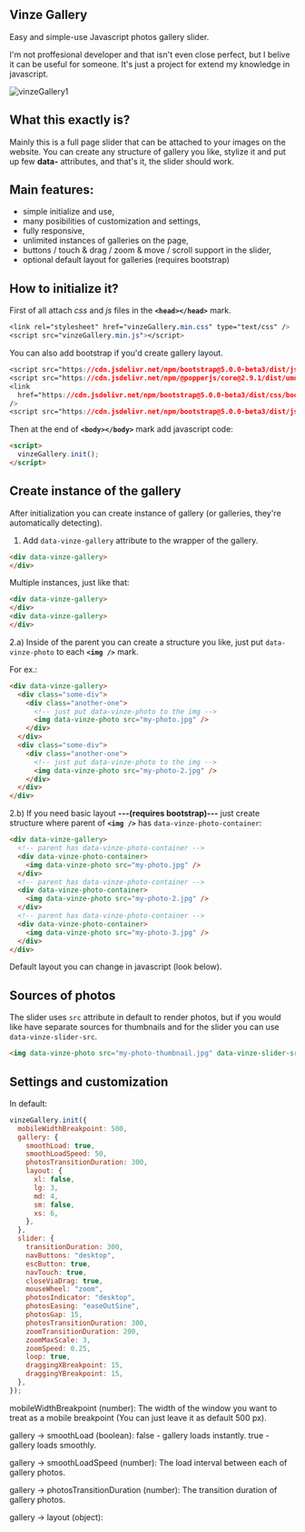 ## Vinze Gallery
Easy and simple-use Javascript photos gallery slider.

I'm not proffesional developer and that isn't even close perfect, but I belive it can be useful for someone. It's just a project for extend my knowledge in javascript.

![vinzeGallery1](https://user-images.githubusercontent.com/81425879/113610545-91575500-964d-11eb-961e-f8bfc1aa698a.png)

## What this exactly is?
Mainly this is a full page slider that can be attached to your images on the website. You can create any structure of gallery you like, stylize it and put up few **data-** attributes, and that's it, the slider should work.

## Main features:
* simple initialize and use,
* many posibilities of customization and settings,
* fully responsive,
* unlimited instances of galleries on the page,
* buttons / touch & drag / zoom & move / scroll support in the slider,
* optional default layout for galleries (requires bootstrap)

## How to initialize it?
First of all attach *css* and *js* files in the **`<head></head>`** mark.

```css
<link rel="stylesheet" href="vinzeGallery.min.css" type="text/css" />
<script src="vinzeGallery.min.js"></script>
```


You can also add bootstrap if you'd create gallery layout.

```css
<script src="https://cdn.jsdelivr.net/npm/bootstrap@5.0.0-beta3/dist/js/bootstrap.min.js"></script>
<script src="https://cdn.jsdelivr.net/npm/@popperjs/core@2.9.1/dist/umd/popper.min.js"></script>
<link
  href="https://cdn.jsdelivr.net/npm/bootstrap@5.0.0-beta3/dist/css/bootstrap.min.css"
/>
<script src="https://cdn.jsdelivr.net/npm/bootstrap@5.0.0-beta3/dist/js/bootstrap.bundle.min.js"></script>
```


Then at the end of **`<body></body>`** mark add javascript code:

```html
<script>
  vinzeGallery.init();
</script>
```


## Create instance of the gallery
After initialization you can create instance of gallery (or galleries, they're automatically detecting).

1. Add `data-vinze-gallery` attribute to the wrapper of the gallery.

```html
<div data-vinze-gallery>
</div>
```

Multiple instances, just like that:

```html
<div data-vinze-gallery>
</div>
<div data-vinze-gallery>
</div>
```


2.a) Inside of the parent you can create a structure you like, just put `data-vinze-photo` to each **`<img />`** mark.

For ex.:
```html
<div data-vinze-gallery>
  <div class="some-div">
    <div class="another-one">
      <!-- just put data-vinze-photo to the img -->
      <img data-vinze-photo src="my-photo.jpg" />
    </div>
  </div>
  <div class="some-div">
    <div class="another-one">
      <!-- just put data-vinze-photo to the img -->
      <img data-vinze-photo src="my-photo-2.jpg" />
    </div>
  </div>
</div>
```


2.b) If you need basic layout **---(requires bootstrap)---** just create structure where parent of **`<img />`** has `data-vinze-photo-container`:

```html
<div data-vinze-gallery>
  <!-- parent has data-vinze-photo-container -->
  <div data-vinze-photo-container>
    <img data-vinze-photo src="my-photo.jpg" />
  </div>
  <!-- parent has data-vinze-photo-container -->
  <div data-vinze-photo-container>
    <img data-vinze-photo src="my-photo-2.jpg" />
  </div>
  <!-- parent has data-vinze-photo-container -->
  <div data-vinze-photo-container>
    <img data-vinze-photo src="my-photo-3.jpg" />
  </div>
</div>
```

Default layout you can change in javascript (look below).


## Sources of photos

The slider uses `src` attribute in default to render photos, but if you would like have separate sources for thumbnails and for the slider you can use `data-vinze-slider-src`.

```html
<img data-vinze-photo src="my-photo-thumbnail.jpg" data-vinze-slider-src="my-photo.jpg" />
```


## Settings and customization

In default:

```javascript
vinzeGallery.init({
  mobileWidthBreakpoint: 500,
  gallery: {
    smoothLoad: true,
    smoothLoadSpeed: 50,
    photosTransitionDuration: 300,
    layout: {
      xl: false,
      lg: 3,
      md: 4,
      sm: false,
      xs: 6,
    },
  },
  slider: {
    transitionDuration: 300,
    navButtons: "desktop",
    escButton: true,
    navTouch: true,
    closeViaDrag: true,
    mouseWheel: "zoom",
    photosIndicator: "desktop",
    photosEasing: "easeOutSine",
    photosGap: 15,
    photosTransitionDuration: 300,
    zoomTransitionDuration: 200,
    zoomMaxScale: 3,
    zoomSpeed: 0.25,
    loop: true,
    draggingXBreakpoint: 15,
    draggingYBreakpoint: 15,
  },
});
```

mobileWidthBreakpoint (number):
The width of the window you want to treat as a mobile breakpoint (You can just leave it as default 500 px).

gallery -> smoothLoad (boolean):
false - gallery loads instantly.
true - gallery loads smoothly.

gallery -> smoothLoadSpeed (number):
The load interval between each of gallery photos.

gallery -> photosTransitionDuration (number):
The transition duration of gallery photos.

gallery -> layout (object):
